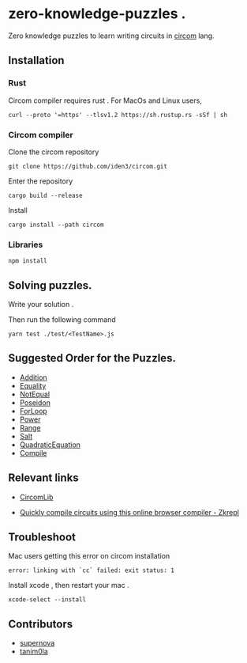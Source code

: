 # zero-knowledge-puzzles .

Zero knowledge puzzles to learn writing circuits in [circom](https://docs.circom.io/) lang.

## Installation

### Rust

Circom compiler requires rust .
For MacOs and Linux users,
```
curl --proto '=https' --tlsv1.2 https://sh.rustup.rs -sSf | sh

```

### Circom compiler 

Clone the circom repository

```
git clone https://github.com/iden3/circom.git
```

Enter the repository

```
cargo build --release
```

Install

```
cargo install --path circom
```

### Libraries 

```
npm install 
```

## Solving puzzles.

Write your solution .

Then run the following command

```
yarn test ./test/<TestName>.js
```

## Suggested Order for the Puzzles.

- [Addition](https://github.com/RareSkills/zero-knowledge-puzzles/tree/main/Addition)
- [Equality](https://github.com/RareSkills/zero-knowledge-puzzles/tree/main/Equality)
- [NotEqual](https://github.com/RareSkills/zero-knowledge-puzzles/tree/main/NotEqual)
- [Poseidon](https://github.com/RareSkills/zero-knowledge-puzzles/tree/main/Poseidon)
- [ForLoop](https://github.com/RareSkills/zero-knowledge-puzzles/tree/main/ForLoop)
- [Power](https://github.com/RareSkills/zero-knowledge-puzzles/tree/main/Power)
- [Range](https://github.com/RareSkills/zero-knowledge-puzzles/tree/main/Range)
- [Salt](https://github.com/RareSkills/zero-knowledge-puzzles/tree/main/Salt)
- [QuadraticEquation](https://github.com/RareSkills/zero-knowledge-puzzles/tree/main/QuadraticEquation)
- [Compile](https://github.com/RareSkills/zero-knowledge-puzzles/tree/main/Compile)

## Relevant links 

- [CircomLib](https://github.com/iden3/circomlib )

- [Quickly compile circuits using this online browser compiler - Zkrepl](https://zkrepl.dev)

## Troubleshoot

Mac users getting this error on circom installation
```
error: linking with `cc` failed: exit status: 1
```

Install xcode , then restart your mac .

```
xcode-select --install
```

## Contributors
- [supernova](https://github.com/supernovahs)
- [tanim0la](https://github.com/tanim0la)

